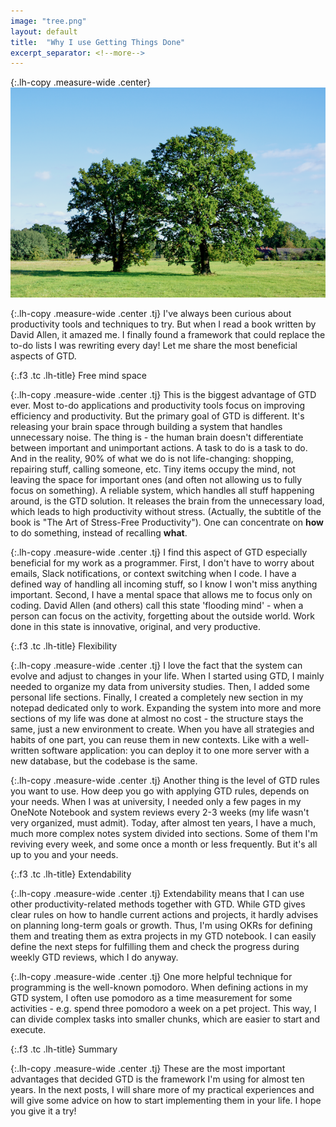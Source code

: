 ```yaml
---
image: "tree.png"
layout: default
title:  "Why I use Getting Things Done"
excerpt_separator: <!--more-->
---
```


{:.lh-copy .measure-wide .center}
![image](/images/tree.png)

{:.lh-copy .measure-wide .center .tj}
I've always been curious about productivity tools and techniques to try. But when I read a book written by David Allen, it amazed me. I finally found a framework that could replace the to-do lists I was rewriting every day!
Let me share the most beneficial aspects of GTD.
<!--more-->

{:.f3 .tc .lh-title}
Free mind space

{:.lh-copy .measure-wide .center .tj}
This is the biggest advantage of GTD ever. Most to-do applications and productivity tools focus on improving efficiency and productivity. But the primary goal of GTD is different. It's releasing your brain space through building a system that handles unnecessary noise. The thing is - the human brain doesn't differentiate between important and unimportant actions. A task to do is a task to do. And in the reality, 90% of what we do is not life-changing: shopping, repairing stuff, calling someone, etc. Tiny items occupy the mind, not leaving the space for important ones (and often not allowing us to fully focus on something). A reliable system, which handles all stuff happening around, is the GTD solution. It releases the brain from the unnecessary load, which leads to high productivity without stress. (Actually, the subtitle of the book is "The Art of Stress-Free Productivity"). One can concentrate on **how** to do something, instead of recalling **what**.


{:.lh-copy .measure-wide .center .tj}
I find this aspect of GTD especially beneficial for my work as a programmer. First, I don't have to worry about emails, Slack notifications, or context switching when I code. I have a defined way of handling all incoming stuff, so I know I won't miss anything important.
Second, I have a mental space that allows me to focus only on coding. David Allen (and others) call this state 'flooding mind' - when a person can focus on the activity, forgetting about the outside world. Work done in this state is innovative, original, and very productive.
  

{:.f3 .tc .lh-title}
Flexibility

{:.lh-copy .measure-wide .center .tj}
I love the fact that the system can evolve and adjust to changes in your life. When I started using GTD, I mainly needed to organize my data from university studies. Then, I added some personal life sections. Finally, I created a completely new section in my notepad dedicated only to work. Expanding the system into more and more sections of my life was done at almost no cost - the structure stays the same, just a new environment to create. When you have all strategies and habits of one part, you can reuse them in new contexts. Like with a well-written software application: you can deploy it to one more server with a new database, but the codebase is the same.


{:.lh-copy .measure-wide .center .tj}
Another thing is the level of GTD rules you want to use. How deep you go with applying GTD rules, depends on your needs. When I was at university, I needed only a few pages in my OneNote Notebook and system reviews every 2-3 weeks (my life wasn't very organized, must admit). Today, after almost ten years, I have a much, much more complex notes system divided into sections. Some of them I'm reviving every week, and some once a month or less frequently. But it's all up to you and your needs.


{:.f3 .tc .lh-title}
Extendability

{:.lh-copy .measure-wide .center .tj}
Extendability means that I can use other productivity-related methods together with GTD. While GTD gives clear rules on how to handle current actions and projects, it hardly advises on planning long-term goals or growth. Thus, I'm using OKRs for defining them and treating them as extra projects in my GTD notebook. I can easily define the next steps for fulfilling them and check the progress during weekly GTD reviews, which I do anyway.

{:.lh-copy .measure-wide .center .tj}
One more helpful technique for programming is the well-known pomodoro. When defining actions in my GTD system, I often use pomodoro as a time measurement for some activities - e.g. spend three pomodoro a week on a pet project. This way, I can divide complex tasks into smaller chunks, which are easier to start and execute.


{:.f3 .tc .lh-title}
Summary

{:.lh-copy .measure-wide .center .tj}
These are the most important advantages that decided GTD is the framework I'm using for almost ten years. In the next posts, I will share more of my practical experiences and will give some advice on how to start implementing them in your life.
I hope you give it a try!
